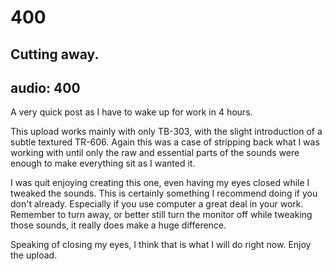 # 400
## Cutting away.
audio: 400
---

A very quick post as I have to wake up for work in 4 hours.

This upload works mainly with only TB-303, with the slight introduction of a subtle textured TR-606. Again this was a case of stripping back what I was working with until only the raw and essential parts of the sounds were enough to make everything sit as I wanted it.

I was quit enjoying creating this one, even having my eyes closed while I tweaked the sounds. This is certainly something I recommend doing if you don't already. Especially if you use computer a great deal in your work. Remember to turn away, or better still turn the monitor off while tweaking those sounds, it really does make a huge difference.

Speaking of closing my eyes, I think that is what I will do right now. Enjoy the upload.
